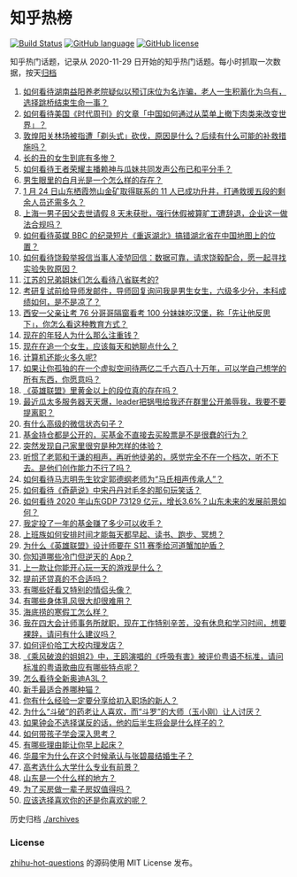 # 知乎热榜
[![Build Status](https://github.com/ToWeLong/zhihu-hot-questions/workflows/CI/badge.svg)](https://github.com/ToWeLong/zhihu-hot-questions/actions)
[![GitHub language](https://img.shields.io/badge/language-golang-orange.svg)](https://golang.org/)
[![GitHub license](https://img.shields.io/github/license/ToWeLong/zhihu-hot-questions)](https://github.com/ToWeLong/zhihu-hot-questions/blob/main/LICENSE)

知乎热门话题，记录从 2020-11-29 日开始的知乎热门话题。每小时抓取一次数据，按天[归档](./archives)

<!-- BEGIN -->

1. [如何看待湖南益阳养老院疑似以预订床位为名诈骗，老人一生积蓄化为乌有，选择跳桥结束生命一事？](https://www.zhihu.com/question/440757467)
1. [如何看待美国《时代周刊》的文章「中国如何通过从菜单上撤下肉类来改变世界」？](https://www.zhihu.com/question/440832450)
1. [敦煌阳关林场被指遭「剃头式」砍伐，原因是什么？后续有什么可能的补救措施吗？](https://www.zhihu.com/question/440744049)
1. [长的丑的女生到底有多惨？](https://www.zhihu.com/question/352979580)
1. [如何看待王者荣耀主播赖神与瓜妹共同发声公布已和平分手？](https://www.zhihu.com/question/440913838)
1. [男生眼里的白月光是一个怎么样的存在？](https://www.zhihu.com/question/277228908)
1. [1 月 24 日山东栖霞笏山金矿取得联系的 11 人已成功升井，打通救援五段的剩余人员还需多久？](https://www.zhihu.com/question/440917933)
1. [上海一男子因父去世请假 8 天未获批，强行休假被算旷工遭辞退，企业这一做法合规吗？](https://www.zhihu.com/question/440932864)
1. [如何看待英媒 BBC 的纪录短片《重返湖北》搞错湖北省在中国地图上的位置？](https://www.zhihu.com/question/440835928)
1. [如何看待饶毅举报信当事人凌堃回信：数据可靠，请求饶毅配合，愿一起寻找实验失败原因？](https://www.zhihu.com/question/440902596)
1. [江苏的兄弟姐妹们怎么看待八省联考的?](https://www.zhihu.com/question/438055048)
1. [考研复试前给导师发邮件，导师回复询问我是男生女生，六级多少分，本科成绩如何，是不是凉了？](https://www.zhihu.com/question/376821993)
1. [西安一父亲让考 76 分哥哥隔窗看考 100 分妹妹吃汉堡，称「先让他反思下」，你怎么看这种教育方式？](https://www.zhihu.com/question/440628513)
1. [现在的年轻人为什么那么注重钱？](https://www.zhihu.com/question/440570935)
1. [现在在追一个女生，应该每天和她聊点什么？](https://www.zhihu.com/question/369960957)
1. [计算机还能火多久呢?](https://www.zhihu.com/question/438642229)
1. [如果让你孤独的在一个虚拟空间待两亿二千六百八十万年，可以学自己想学的所有东西，你愿意吗？](https://www.zhihu.com/question/435734418)
1. [《英雄联盟》里黄金以上的段位真的存在吗？](https://www.zhihu.com/question/440591376)
1. [最近瓜太多服务器天天爆，leader把锅甩给我还在群里公开羞辱我，我要不要提离职？](https://www.zhihu.com/question/440814594)
1. [有什么高级的微信状态句子？](https://www.zhihu.com/question/440750252)
1. [基金持仓都是公开的，买基金不直接去买股票是不是很蠢的行为？](https://www.zhihu.com/question/439342323)
1. [突然发现自己家里很穷是种怎样的体验？](https://www.zhihu.com/question/325864780)
1. [听惯了老郭和于谦的相声，再听他徒弟的，感觉完全不在一个档次，听不下去。是他们创作能力不行了吗？](https://www.zhihu.com/question/432235586)
1. [如何看待马志明先生钦定郭德纲老师为“马氏相声传承人”？](https://www.zhihu.com/question/440750380)
1. [如何看待《奇葩说》中宋丹丹对毛冬的那句玩笑话？](https://www.zhihu.com/question/440554419)
1. [如何看待 2020 年山东GDP 73129 亿元，增长3.6%？山东未来的发展前景如何？](https://www.zhihu.com/question/440769463)
1. [我定投了一年的基金赚了多少可以收手？](https://www.zhihu.com/question/313714502)
1. [上班族如何安排时间才能每天都早起、读书、跑步、冥想？](https://www.zhihu.com/question/28042735)
1. [为什么《英雄联盟》设计师要在 S11 赛季给河道蟹加护盾？](https://www.zhihu.com/question/440313826)
1. [你知道哪些冷门但逆天的 App？](https://www.zhihu.com/question/37524914)
1. [上一款让你能开心玩一天的游戏是什么？](https://www.zhihu.com/question/439089457)
1. [提前还贷真的不合适吗？](https://www.zhihu.com/question/424662097)
1. [有哪些好看又特别的情侣头像？](https://www.zhihu.com/question/361074548)
1. [有哪些身体乳风很大却很难用？](https://www.zhihu.com/question/428594112)
1. [海底捞的寒假工怎么样？](https://www.zhihu.com/question/303823226)
1. [我在四大会计师事务所就职，现在工作特别辛苦，没有休息和学习时间，想要裸辞，请问有什么建议吗？](https://www.zhihu.com/question/322809356)
1. [如何评价哈工大校内理发店？](https://www.zhihu.com/question/428904736)
1. [《乘风破浪的姐姐2》中，王鸥演唱的《呼吸有害》被评价粤语不标准，请问标准的粤语歌曲应有哪些特点呢？](https://www.zhihu.com/question/440617981)
1. [怎么看待全新奥迪A3L？](https://www.zhihu.com/question/433008636)
1. [新手最适合养哪种猫？](https://www.zhihu.com/question/362669725)
1. [你有什么经验一定要分享给初入职场的新人？](https://www.zhihu.com/question/26859452)
1. [为什么“斗破”的药老让人喜欢，而“斗罗”的大师（玉小刚）让人讨厌？](https://www.zhihu.com/question/440621192)
1. [如果钟会不选择谋反的话，他的后半生将会是什么样子的？](https://www.zhihu.com/question/377745385)
1. [如何带孩子学会深入思考？](https://www.zhihu.com/question/437925490)
1. [有哪些理由能让你早上起床？](https://www.zhihu.com/question/437292225)
1. [华晨宇为什么在这个时候承认与张碧晨结婚生子？](https://www.zhihu.com/question/440655743)
1. [高考选什么大学什么专业有前景？](https://www.zhihu.com/question/440235164)
1. [山东是一个什么样的地方？](https://www.zhihu.com/question/302508291)
1. [为了买房做一辈子房奴值得吗？](https://www.zhihu.com/question/420453128)
1. [应该选择喜欢你的还是你喜欢的呢？](https://www.zhihu.com/question/440070868)

<!-- END -->

历史归档 [./archives](./archives)


### License
[zhihu-hot-questions](https://github.com/towelong/zhihu-hot-questions) 的源码使用 MIT License 发布。